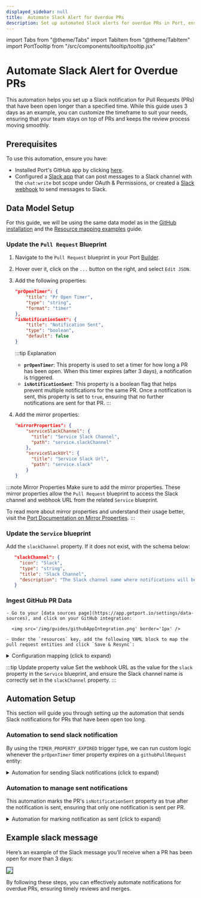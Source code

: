 ```yaml
---
displayed_sidebar: null
title:  Automate Slack Alert for Overdue PRs
description: Set up automated Slack alerts for overdue PRs in Port, ensuring timely reviews and efficient project management.
---
```


import Tabs from "@theme/Tabs"
import TabItem from "@theme/TabItem"
import PortTooltip from "/src/components/tooltip/tooltip.jsx"


#  Automate Slack Alert for Overdue PRs

This automation helps you set up a Slack notification for Pull Requests
(PRs) that have been open longer than a specified time.
While this guide uses 3 days as an example, you can customize the timeframe to suit your needs,
ensuring that your team stays on top of PRs and keeps the review process moving smoothly.

## Prerequisites

To use this automation, ensure you have:
- Installed Port's GitHub app by clicking [here](https://github.com/apps/getport-io/installations/new).
- Configured a [Slack app](https://api.slack.com/apps) that can post messages to a Slack channel with the `chat:write` bot scope under OAuth & Permissions, or created a [Slack webhook](https://api.slack.com/messaging/webhooks) to send messages to Slack.


## Data Model Setup

For this guide, we will be using the same data model as in the [GitHub installation](/build-your-software-catalog/sync-data-to-catalog/git/github/installation) and the [Resource mapping examples](/build-your-software-catalog/sync-data-to-catalog/git/github/examples/resource-mapping-examples#map-repositories-and-pull-requests) guide.

### Update the `Pull Request` Blueprint

1. Navigate to the `Pull Request` blueprint in your Port [Builder](https://app.getport.io/settings/data-model).
2. Hover over it, click on the `...` button on the right, and select `Edit JSON`.
3. Add the following properties:

   ```json
   "prOpenTimer": {
       "title": "Pr Open Timer",
       "type": "string",
       "format": "timer"
   },
   "isNotificationSent": {
       "title": "Notification Sent",
       "type": "boolean",
       "default": false
   }
   ```

   :::tip Explanation
   - **`prOpenTimer`**: This property is used to set a timer for how long a PR has been open. When this timer expires (after 3 days), a notification is triggered.
   - **`isNotificationSent`**: This property is a boolean flag that helps prevent multiple notifications for the same PR. Once a notification is sent, this property is set to `true`, ensuring that no further notifications are sent for that PR.
     :::

4. Add the mirror properties:

   ```json
   "mirrorProperties": {
       "serviceSlackChannel": {
         "title": "Service Slack Channel",
         "path": "service.slackChannel"
       },
       "serviceSlackUrl": {
         "title": "Service Slack Url",
         "path": "service.slack"
       }
   }
   ```

:::note Mirror Properties
Make sure to add the mirror properties.
These mirror properties allow the `Pull Request` blueprint
to access the Slack channel and webhook URL from the related `Service` blueprint.

To read more about mirror properties and understand their usage better, visit the [Port Documentation on Mirror Properties](https://docs.getport.io/build-your-software-catalog/customize-integrations/configure-data-model/setup-blueprint/properties/mirror-property).
:::



### Update the `Service` blueprint

Add the `slackChannel` property. If it does not exist, with the schema below:

```json showLineNumbers
   "slackChannel": {
     "icon": "Slack",
     "type": "string",
     "title": "Slack Channel",
     "description": "The Slack channel name where notifications will be sent."
   }
```


### Ingest GitHub PR Data
    - Go to your [data sources page](https://app.getport.io/settings/data-sources), and click on your GitHub integration:

      <img src='/img/guides/githubAppIntegration.png' border='1px' />

    - Under the `resources` key, add the following YAML block to map the pull request entities and click `Save & Resync`:

   <details>
     <summary>Configuration mapping (click to expand)</summary>

   ```yaml showLineNumbers
   resources:
     - kind: pull-request
       selector:
           query: "true"
       port:
           entity:
           mappings:
               identifier: ".head.repo.name + '-' + (.number|tostring)" # The Entity identifier will be the repository name + the pull request number
               title: ".title"
               blueprint: '"githubPullRequest"'
               properties:
                   creator: ".user.login"
                   assignees: "[.assignees[].login]"
                   reviewers: "[.requested_reviewers[].login]"
                   status: ".state"
                   closedAt: ".closed_at"
                   updatedAt: ".updated_at"
                   mergedAt: ".merged_at"
                   prNumber: ".id"
                   link: ".html_url"
                   prOpenTimer: "((.created_at | fromdateiso8601) + (3 * 24 * 60 * 60) | todateiso8601)" # For 1-minute timer, use ((.created_at | fromdateiso8601) + 60 | todateiso8601)
   ```

   </details>

:::tip Update property value
Set the webhook URL as the value for the `slack` property in the `Service` blueprint,
and ensure the Slack channel name is correctly set in the `slackChannel` property.
:::



## Automation Setup
This section will guide you
through setting up the automation that sends Slack notifications for PRs that have been open too long.

### Automation to send slack notification
By using the `TIMER_PROPERTY_EXPIRED` trigger type,
we can run custom logic whenever the `prOpenTimer` timer property expires on a `githubPullRequest` entity:

<details>
<summary>Automation for sending Slack notifications (click to expand)</summary>

```json showLineNumbers
{
   "identifier": "prOpenForMoreThan3Days",
   "title": "Notify Slack on PR Open for More Than 3 Days",
   "icon": "Slack",
   "description": "Sends a Slack message when a PR has been open for more than 3 Days.",
   "trigger": {
      "type": "automation",
      "event": {
         "type": "TIMER_PROPERTY_EXPIRED",
         "blueprintIdentifier": "githubPullRequest",
         "propertyIdentifier": "prOpenTimer"
      },
      "condition": {
         "type": "JQ",
         "expressions": [
            ".diff.after.properties.status == \"open\"",
            ".diff.after.properties.isNotificationSent == false"
         ],
         "combinator": "and"
      }
   },
   "invocationMethod": {
      "type": "WEBHOOK",
      "url": "{{ .event.diff.after.properties.serviceSlackUrl }}",
      "agent": false,
      "synchronized": true,
      "body": {
         "channel": "{{ .event.diff.after.properties.serviceSlackChannel }}",
         "text": "* <{{ .event.diff.after.properties.link }}| {{ .event.diff.after.title }} > has been open for more than 3 days *\n\n *Title:* {{ .event.diff.after.title }}\n\n *Link:* <{{ .event.diff.after.properties.link }}|View PR>\n\n *Creator:* {{ .event.diff.after.properties.creator }}\n\n *Assignees:* {{ .event.diff.after.properties.assignees }}\n\n *Reviewers:* {{ .event.diff.after.properties.reviewers }}\n\n"
      }
   },
   "publish": true
}
```

</details>

###  Automation to manage sent notifications
This automation marks the PR's `isNotificationSent` property as true after the notification is sent, ensuring that only one notification is sent per PR.

<details>
  <summary>Automation for marking notification as sent (click to expand)</summary>

```json showLineNumbers
{
   "identifier": "markNudgeSent",
   "title": "Mark Notification as Sent",
   "description": "Marks the PR's isNotificationSent property as true after the notification is sent.",
   "trigger": {
      "type": "automation",
      "event": {
         "type": "TIMER_PROPERTY_EXPIRED",
         "blueprintIdentifier": "githubPullRequest",
         "propertyIdentifier": "prOpenTimer"
      },
      "condition": {
         "type": "JQ",
         "expressions": [
            ".diff.after.properties.status == \"open\"",
            ".diff.after.properties.isNotificationSent == false"
         ],
         "combinator": "and"
      }
   },
   "invocationMethod": {
      "type": "UPSERT_ENTITY",
      "blueprintIdentifier": "githubPullRequest",
      "mapping": {
         "identifier": "{{ .event.context.entityIdentifier }}",
         "properties": {
            "isNotificationSent": true
         }
      }
   },
   "publish": true
}
```

</details>

##  Example slack message

Here’s an example of the Slack message you’ll receive when a PR has been open for more than 3 days:

<img src='/img/guides/overduePrSlackNotification.png' border='1px' />

By following these steps, you can effectively automate notifications for overdue PRs, ensuring timely reviews and merges.

